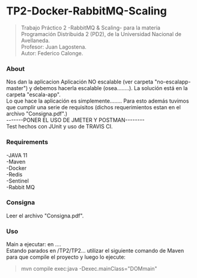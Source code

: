 # TP2-Docker-RabbitMQ-Scaling

>Trabajo Práctico 2 -RabbitMQ & Scaling- para la materia Programación Distribuida 2 (PD2), de la Universidad Nacional de Avellaneda.  
>Profesor: Juan Lagostena.  
>Autor: Federico Calonge.  

### About
Nos dan la aplicacion Aplicación NO escalable (ver carpeta "no-escalapp-master") y debemos hacerla escalable (osea........). La solución está en la carpeta "escala-app".  
Lo que hace la aplicación es simplemente........
Para esto además tuvimos que cumplir una serie de requisitos (dichos requerimientos estan en el archivo "Consigna.pdf".)  
-------PONER EL USO DE JMETER Y POSTMAN--------  
Test hechos con JUnit y uso de TRAVIS CI.  

### Requirements
-JAVA 11  
-Maven  
-Docker  
-Redis  
-Sentinel  
-Rabbit MQ  

### Consigna
Leer el archivo "Consigna.pdf".  

### Uso
Main a ejecutar: en ....  
Estando parados en /TP2/TP2... utilizar el siguiente comando de Maven para que compile el proyecto y luego lo ejecute:   
>mvn compile exec:java -Dexec.mainClass="DOMmain"

